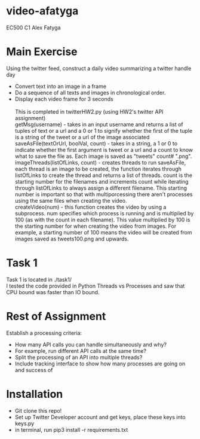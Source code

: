 # video-afatyga
EC500 C1 Alex Fatyga <br>

# Main Exercise
Using the twitter feed, construct a daily video summarizing a twitter handle day <br>
- Convert text into an image in a frame
- Do a sequence of all texts and images in chronological order.
- Display each video frame for 3 seconds 
<br> <br>
This is completed in twitterHW2.py (using HW2's twitter API assignment) <br>
getMsg(username) - takes in an input username and returns a list of tuples of text or a url and a 0 or 1 to signify whether the first of the tuple is a string of the tweet or a url of the image associated <br>
saveAsFile(textOrUrl, boolVal, count) - takes in a string, a 1 or 0 to indicate whether the first argument is tweet or a url and a count to know what to save the file as. Each image is saved as "tweets" count# ".png".  <br>
imageThreads(listOfLinks, count) - creates threads to run saveAsFile, each thread is an image to be created, the function iterates through listOfLinks to create the thread and returns a list of threads. count is the starting number for the filenames and increments count while iterating through listOfLinks to always assign a different filename. This starting number is important so that with multiporcessing there aren't processes using the same files when creating the video. <br>
createVideo(num) - this function creates the video by using a subprocess. num specifies which process is running and is multiplied by 100 (as with the count in each filename). This value multiplied by 100 is the starting number for when creating the video from images. For example, a starting number of 100 means the video will be created from images saved as tweets100.png and upwards. <br>

# Task 1 
Task 1 is located in ./task1/ <br>
I tested the code provided in Python Threads vs Processes and saw that CPU bound was faster than IO bound.

# Rest of Assignment
Establish a processing criteria: <br>
- How many API calls you can handle simultaneously and why?
- For example, run different API calls at the same time?
- Split the processing of an API into multiple threads?
- Include tracking interface to show how many processes are going on and success of 

# Installation
- Git clone this repo!
- Set up Twitter Developer account and get keys, place these keys into keys.py
- in terminal, run pip3 install -r requirements.txt
